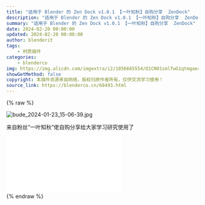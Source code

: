```yaml
---
title: "适用于 Blender 的 Zen Dock v1.0.1 【一叶知秋】自购分享  ZenDock"
description: "适用于 Blender 的 Zen Dock v1.0.1 【一叶知秋】自购分享  ZenDock"
summary: "适用于 Blender 的 Zen Dock v1.0.1 【一叶知秋】自购分享  ZenDock"
date: 2024-02-20 00:00:00
updated: 2024-02-20 00:00:00
author: blenderit
tags: 
    - 材质插件
categories:
    - blenderco
img: https://img.alicdn.com/imgextra/i2/1856665554/O1CN01smlfwG1qtmgaermrk_!!1856665554.jpg
showGetMethod: false
copyright: 本插件资源来自网络，版权归原作者所有，仅供交流学习使用！
source_link: https://blenderco.cn/68493.html
---
```


{% raw %}
<p><img src="https://img.alicdn.com/imgextra/i4/1856665554/O1CN016LvO9P1qtmfaJKVPG_!!1856665554.jpg" alt="bude_2024-01-23_15-06-39.jpg"></p><p>来自粉丝“一叶知秋”佬自购分享给大家学习研究使用了</p><div id="external-video-a792b6aaa5" class="external-video"><iframe frameborder="0" src="//player.bilibili.com/player.html?aid=666748227&amp;bvid=BV1Xa4y1k73d&amp;cid=1416422806&amp;p=1" allowfullscreen="true"></iframe></div>
<div style="display: none">blenderco</div>
{% endraw %}